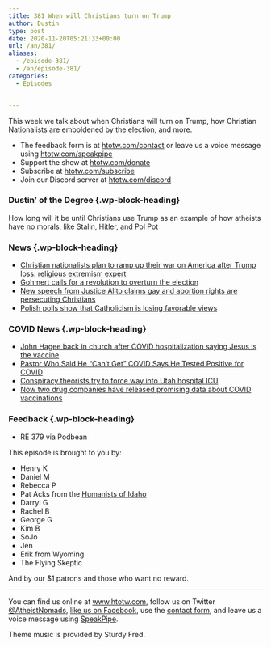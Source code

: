 ```yaml
---
title: 381 When will Christians turn on Trump
author: Dustin
type: post
date: 2020-11-20T05:21:33+00:00
url: /an/381/
aliases:
  - /episode-381/
  - /an/episode-381/
categories:
  - Episodes


---
```

<div id="buzzsprout-player-10552728"></div><script src="https://www.buzzsprout.com/1983601/10552728-381-when-will-christians-turn-on-trump.js?container_id=buzzsprout-player-10552728&player=small" type="text/javascript" charset="utf-8"></script>

This week we talk about when Christians will turn on Trump, how Christian Nationalists are emboldened by the election, and more.

<!--more-->

* The feedback form is at [htotw.com/contact](https://htotw.com/contact) or leave us a voice message using <a href="https://htotw.com/speakpipe" target="_blank" rel="noopener noreferrer">htotw.com/speakpipe</a>
* Support the show at <a href="https://htotw.com/donate" target="_blank" rel="payment noopener noreferrer">htotw.com/donate</a>
* Subscribe at <a href="https://htotw.com/subscribe" target="_blank" rel="noopener noreferrer">htotw.com/subscribe</a>
* Join our Discord server at <a href="https://htotw.com/discord" target="_blank" rel="noopener noreferrer">htotw.com/discord</a>

### Dustin’ of the Degree {.wp-block-heading}

How long will it be until Christians use Trump as an example of how atheists have no morals, like Stalin, Hitler, and Pol Pot

### News {.wp-block-heading}

  * [Christian nationalists plan to ramp up their war on America after Trump loss: religious extremism expert][1]
  * [Gohmert calls for a revolution to overturn the election][2]
  * [New speech from Justice Alito claims gay and abortion rights are persecuting Christians][3]
  * [Polish polls show that Catholicism is losing favorable views][4]

### COVID News {.wp-block-heading}

  * [John Hagee back in church after COVID hospitalization saying Jesus is the vaccine][5]
  * [Pastor Who Said He “Can’t Get” COVID Says He Tested Positive for COVID][6]
  * [Conspiracy theorists try to force way into Utah hospital ICU][7]
  * [Now two drug companies have released promising data about COVID vaccinations][8]

### Feedback {.wp-block-heading}

  * RE 379 via Podbean

This episode is brought to you by:

  * Henry K
  * Daniel M
  * Rebecca P
  * Pat Acks from the <a href="https://www.humanistsofidaho.org" target="_blank" rel="noopener noreferrer">Humanists of Idaho</a>
  * Darryl G
  * Rachel B
  * George G
  * Kim B
  * SoJo
  * Jen
  * Erik from Wyoming
  * The Flying Skeptic

And by our $1 patrons and those who want no reward.

<hr class="wp-block-separator" />

You can find us online at <a href="https://www.htotw.com/" target="_blank" rel="noopener noreferrer">www.htotw.com</a>, follow us on Twitter <a href="https://htotw.com/twitter" target="_blank" rel="noopener noreferrer">@AtheistNomads</a>, <a href="https://htotw.com/facebook" target="_blank" rel="noopener noreferrer">like us on Facebook</a>, use the [contact form](https://htotw.com/contact), and leave us a voice message using <a href="https://htotw.com/speakpipe" target="_blank" rel="noopener noreferrer">SpeakPipe</a>.

Theme music is provided by Sturdy Fred.

 [1]: https://www.rawstory.com/2020/11/christian-nationalists-plan-to-ramp-up-their-war-on-america-after-trump-loss-religious-extremism-expert/
 [2]: https://www.dallasnews.com/news/politics/2020/11/16/rep-louie-gohmert-sees-revolution-as-option-in-face-of-cheated-election/
 [3]: https://www.politico.com/news/2020/11/13/alito-speech-religious-freedom-436412
 [4]: https://notesfrompoland.com/2020/11/16/only-9-of-young-people-in-poland-view-catholic-church-positively-finds-poll/
 [5]: https://friendlyatheist.patheos.com/2020/11/16/pastor-hospitalized-for-covid-we-have-a-vaccine-the-name-is-jesus-christ/
 [6]: https://friendlyatheist.patheos.com/2020/11/17/pastor-who-said-he-cant-get-covid-says-he-tested-positive-for-covid/
 [7]: https://www.ksl.com/article/50047970/utah-valley-hospital-strained-by-conspiracy-theorists-trying-to-enter-icu
 [8]: https://www.theguardian.com/world/2020/nov/16/moderna-covid-vaccine-candidate-almost-95-effective-trials-show?CMP=Share_iOSApp_Other